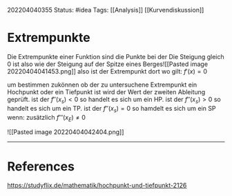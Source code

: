 202204040355
Status: #idea
Tags: [[Analysis]] [[Kurvendiskussion]]

# Extrempunkte
Die Extrempunkte einer Funktion sind die Punkte bei der Die Steigung gleich 0 ist also wie der Steigung auf der Spitze eines Berges![[Pasted image 20220404041453.png]]
also ist der Extrempunkt dort wo gilt:
$f'(x)=0$

um bestimmen zukönnen ob der zu untersuchene Extrempunkt ein Hochpunkt oder ein Tiefpunkt ist
wird der Wert der zweiten Ableitung geprüft.
ist der $f''(x_s)< 0$ so handelt es sich um ein HP.
ist der $f''(x_s)> 0$ so handelt es sich um ein TP.
ist der $f''(x_s)= 0$ so hamdelt es sich um ein SP wenn:
zusätzlich $f'''(x_E)  \neq 0$

![[Pasted image 20220404042404.png]]
 

___
# References
https://studyflix.de/mathematik/hochpunkt-und-tiefpunkt-2126